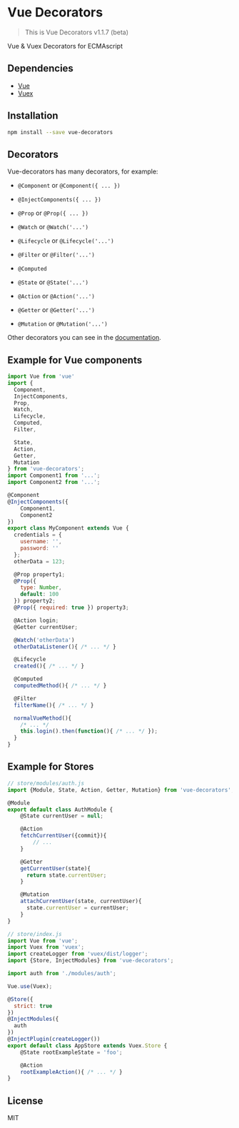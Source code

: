 # Vue Decorators
> This is Vue Decorators v1.1.7 (beta)

Vue & Vuex Decorators for ECMAscript

## Dependencies

- [Vue](https://github.com/vuejs/vue)
- [Vuex](https://github.com/vuejs/vuex)

## Installation

```bash
npm install --save vue-decorators
```

## Decorators

Vue-decorators has many decorators, for example:

* `@Component` or `@Component({ ... })`
* `@InjectComponents({ ... })`
* `@Prop` or `@Prop({ ... })`
* `@Watch` or `@Watch('...')`
* `@Lifecycle` or `@Lifecycle('...')`
* `@Filter` or `@Filter('...')`
* `@Computed`

* `@State` or `@State('...')`
* `@Action` or `@Action('...')`
* `@Getter` or `@Getter('...')`
* `@Mutation` or `@Mutation('...')`

Other decorators you can see in the [documentation](https://github.com/partyka95/vue-decorators/wiki).


## Example for Vue components

```js
import Vue from 'vue'
import {
  Component,
  InjectComponents,
  Prop,
  Watch,
  Lifecycle,
  Computed,
  Filter,

  State,
  Action,
  Getter,
  Mutation
} from 'vue-decorators';
import Component1 from '...';
import Component2 from '...';

@Component
@InjectComponents({
    Component1,
    Component2
})
export class MyComponent extends Vue {
  credentials = {
    username: '',
    password: ''
  };
  otherData = 123;

  @Prop property1;
  @Prop({
    type: Number,
    default: 100
  }) property2;
  @Prop({ required: true }) property3;

  @Action login;
  @Getter currentUser;

  @Watch('otherData')
  otherDataListener(){ /* ... */ }

  @Lifecycle
  created(){ /* ... */ }

  @Computed
  computedMethod(){ /* ... */ }

  @Filter
  filterName(){ /* ... */ }

  normalVueMethod(){
    /* ... */
    this.login().then(function(){ /* ... */ });
  }
}
```

## Example for Stores

```js
// store/modules/auth.js
import {Module, State, Action, Getter, Mutation} from 'vue-decorators';

@Module
export default class AuthModule {
    @State currentUser = null;

    @Action
    fetchCurrentUser({commit}){
        // ...
    }

    @Getter
    getCurrentUser(state){
      return state.currentUser;
    }

    @Mutation
    attachCurrentUser(state, currentUser){
      state.currentUser = currentUser;
    }
}

```

```js
// store/index.js
import Vue from 'vue';
import Vuex from 'vuex';
import createLogger from 'vuex/dist/logger';
import {Store, InjectModules} from 'vue-decorators';

import auth from './modules/auth';

Vue.use(Vuex);

@Store({
  strict: true
})
@InjectModules({
  auth
})
@InjectPlugin(createLogger())
export default class AppStore extends Vuex.Store {
    @State rootExampleState = 'foo';

    @Action
    rootExampleAction(){ /* ... */ }
}

```

## License

MIT